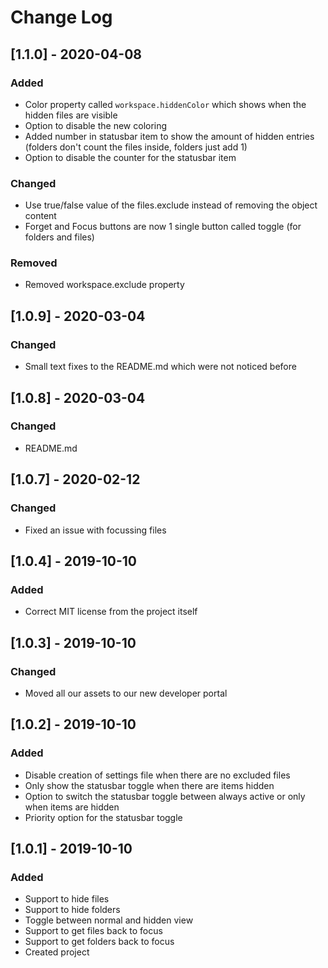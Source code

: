 # Change Log

## [1.1.0] - 2020-04-08

### Added

- Color property called `workspace.hiddenColor` which shows when the hidden files are visible
- Option to disable the new coloring
- Added number in statusbar item to show the amount of hidden entries (folders don't count the files inside, folders just add 1)
- Option to disable the counter for the statusbar item

### Changed

- Use true/false value of the files.exclude instead of removing the object content
- Forget and Focus buttons are now 1 single button called toggle (for folders and files)

### Removed

- Removed workspace.exclude property

## [1.0.9] - 2020-03-04

### Changed

- Small text fixes to the README.md which were not noticed before

## [1.0.8] - 2020-03-04

### Changed

- README.md

## [1.0.7] - 2020-02-12

### Changed

- Fixed an issue with focussing files

## [1.0.4] - 2019-10-10

### Added

- Correct MIT license from the project itself

## [1.0.3] - 2019-10-10

### Changed

- Moved all our assets to our new developer portal

## [1.0.2] - 2019-10-10

### Added

- Disable creation of settings file when there are no excluded files
- Only show the statusbar toggle when there are items hidden
- Option to switch the statusbar toggle between always active or only when items are hidden
- Priority option for the statusbar toggle

## [1.0.1] - 2019-10-10

### Added

- Support to hide files
- Support to hide folders
- Toggle between normal and hidden view
- Support to get files back to focus
- Support to get folders back to focus
- Created project
